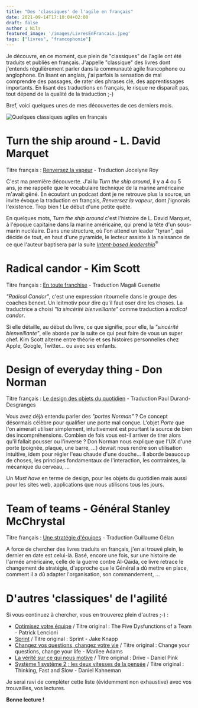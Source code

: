 ```yaml
---
title: "Des 'classiques' de l'agile en français"
date: 2021-09-14T17:10:04+02:00
draft: false
author : Nils
featured_image: '/images/LivresEnFrancais.jpeg'
tags: ["livres", "francophonie"]
---
```


Je découvre, en ce moment, que plein de "classiques" de l'agile ont été traduits et publiés en français. J'appelle "classique" des livres dont j'entends régulièrement parler dans la communauté agile francophone ou anglophone.
En lisant en anglais, j'ai parfois la sensation de mal comprendre des passages, de rater des phrases clé, des apprentissages importants. En lisant des traductions en français, le risque ne disparaît pas, tout dépend de la qualité de la traduction ;-) 

Bref, voici quelques unes de mes découvertes de ces derniers mois.

![Quelques classiques agiles en français](/images/LivresEnFrancais.jpeg "Quelques classiques agiles en français")  

# Turn the ship around - L. David Marquet
Titre français : [Renversez la vapeur](https://umd.ca/boutique/renversez-la-vapeur/) - Traduction Jocelyne Roy  

C'est ma première découverte. J'ai lu *Turn the ship around*, il y a 4 ou 5 ans, je me rappelle que le vocabulaire technique de la marine américaine m'avait gêné. En écoutant un podcast dont je ne retrouve plus la source, un invite évoque la traduction en français, *Renversez la vapeur*, dont j'ignorais l'existence. Trop bien ! Le début d'une petite quête.

En quelques mots, *Turn the ship around* c'est l'histoire de L. David Marquet, à l'époque capitaine dans la marine américaine, qui prend la tête d'un sous-marin nucléaire. Dans une structure, où l'on attend un leader "tyran", qui décide de tout, en haut d'une pyramide, le lecteur assiste à la naissance de ce que l'auteur baptisera par la suite [*Intent-based leadership*](https://intentbasedleadership.com/)<sup>®</sup>

# Radical candor - Kim Scott
Titre français : [En toute franchise](https://www.pearson.fr/book/?gcoi=27440100304340) - Traduction Magali Guenette  

*"Radical Candor"*, c'est une expression ritournelle dans le groupe des coaches benext. Un leitmotiv pour dire qu'il faut oser dire les choses. La traductrice a choisi *"la sincérité bienveillante"* comme traduction à *radical candor*.

Si elle détaille, au début du livre, ce que signifie, pour elle, la *"sincérité bienveillante"*, elle aborde par la suite ce qui peut faire de vous un super chef. Kim Scott alterne entre théorie et ses histoires personnelles chez Apple, Google, Twitter... ou avec ses enfants.

# Design of everyday thing - Don Norman
Titre français : [Le design des objets du quotidien](https://www.eyrolles.com/Entreprise/Livre/le-design-des-objets-du-quotidien-9782212678833/) - Traduction Paul Durand-Desgranges  

Vous avez déjà entendu parler des *"portes Norman"* ? Ce concept désormais célèbre pour qualifier une porte mal conçue. L'objet *Porte* que l'on aimerait utiliser simplement, intuitivement est pourtant la source de bien des incompréhensions. Combien de fois vous est-il arriver de tirer alors qu'il fallait pousser ou l'inverse ?
Don Norman nous explique que l'UX d'une porte (poignée, plaque, une barre, ...) devrait nous rendre son utilisation intuitive, idem pour régler l'eau chaude d'une douche... Il aborde beaucoup de choses, les principes fondamentaux de l'interaction, les contraintes, la mécanique du cerveau, ...

Un *Must have* en terme de design, pour les objets du quotidien mais aussi pour les sites web, applications que nous utilisons tous les jours. 

# Team of teams - Général Stanley McChrystal 
Titre français : [Une stratégie d'équipes](https://www.alma-editeur.fr/une_strategie_dequipe.html) - Traduction Guillaume Gélan

A force de chercher des livres traduits en français, j'en ai trouvé plein, le dernier en date est celui-là. Basé, encore une fois, sur une histoire de l'armée américaine, celle de la guerre contre Al-Qaïda, ce livre retrace le changement de stratégie, d'approche que le Général a dû mettre en place, comment il a dû adapter l'organisation, son commandement, ...

# D'autres 'classiques' de l'agilité
Si vous continuez à chercher, vous en trouverez plein d'autres ;-) :   

* [Optimisez votre équipe](https://umd.ca/boutique/optimisez-votre-quipe/) / Titre original : The Five Dysfunctions of a Team - Patrick Lencioni     
* [Sprint](https://www.eyrolles.com/Entreprise/Livre/sprint-9782212566062/) / Titre original : Sprint - Jake Knapp   
* [Changez vos questions, changez votre vie](https://www.parislibrairies.fr/livre/9782916671048-changez-vos-questions-changez-votre-vie-10-puissants-outils-pour-la-vie-personnelle-et-professionnelle-marilee-adams/) / Titre original : Change your questions, change your life - Marilee Adams   
* [La vérité sur ce qui nous motive](https://editions.flammarion.com/la-verite-sur-ce-qui-nous-motive/9782081379527) / Titre original : Drive - Daniel Pink   
* [Système 1 système 2 ; les deux vitesses de la pensée](https://editions.flammarion.com/systeme-1-systeme-2/9782081307827) / Titre original : Thinking, Fast and Slow - Daniel Kahneman  

Je serai ravi de compléter cette liste (évidemment non exhaustive) avec vos trouvailles, vos lectures.

**Bonne lecture !**
